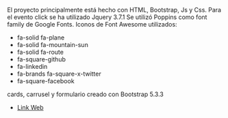 El proyecto principalmente está hecho con HTML, Bootstrap, Js y Css.
Para el evento click se ha utilizado Jquery 3.7.1
Se utilizó Poppins como font family de Google Fonts.
Iconos de Font Awesome utilizados: 
- fa-solid fa-plane
- fa-solid fa-mountain-sun
- fa-solid fa-route
- fa-square-github
- fa-linkedin
- fa-brands fa-square-x-twitter
- fa-square-facebook

cards, carrusel y formulario creado con Bootstrap 5.3.3
- [Link Web](https://el-diegore.github.io/ViajesChile/)
